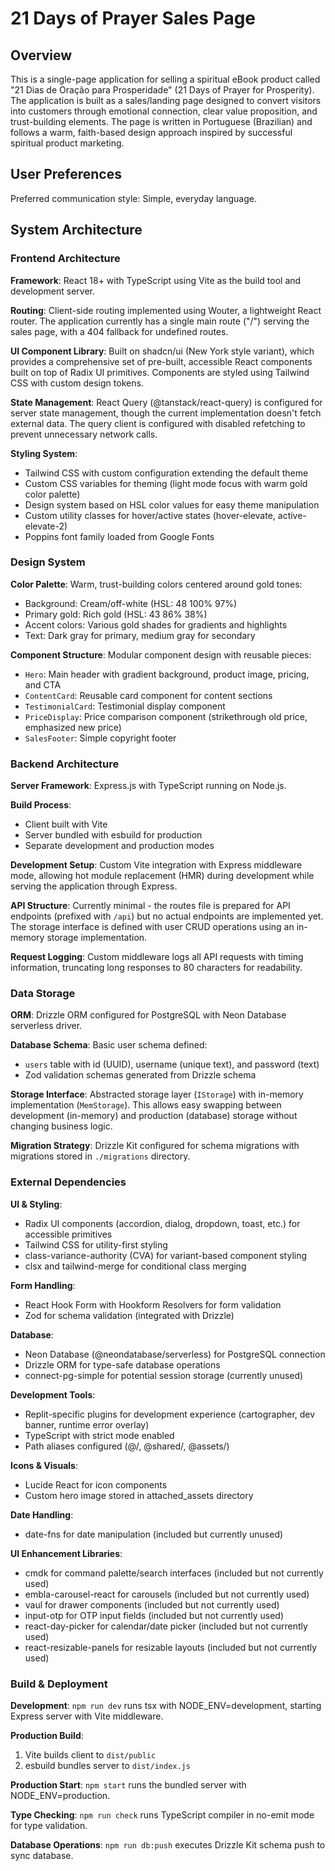 # 21 Days of Prayer Sales Page

## Overview

This is a single-page application for selling a spiritual eBook product called "21 Dias de Oração para Prosperidade" (21 Days of Prayer for Prosperity). The application is built as a sales/landing page designed to convert visitors into customers through emotional connection, clear value proposition, and trust-building elements. The page is written in Portuguese (Brazilian) and follows a warm, faith-based design approach inspired by successful spiritual product marketing.

## User Preferences

Preferred communication style: Simple, everyday language.

## System Architecture

### Frontend Architecture

**Framework**: React 18+ with TypeScript using Vite as the build tool and development server.

**Routing**: Client-side routing implemented using Wouter, a lightweight React router. The application currently has a single main route ("/") serving the sales page, with a 404 fallback for undefined routes.

**UI Component Library**: Built on shadcn/ui (New York style variant), which provides a comprehensive set of pre-built, accessible React components built on top of Radix UI primitives. Components are styled using Tailwind CSS with custom design tokens.

**State Management**: React Query (@tanstack/react-query) is configured for server state management, though the current implementation doesn't fetch external data. The query client is configured with disabled refetching to prevent unnecessary network calls.

**Styling System**: 
- Tailwind CSS with custom configuration extending the default theme
- Custom CSS variables for theming (light mode focus with warm gold color palette)
- Design system based on HSL color values for easy theme manipulation
- Custom utility classes for hover/active states (hover-elevate, active-elevate-2)
- Poppins font family loaded from Google Fonts

### Design System

**Color Palette**: Warm, trust-building colors centered around gold tones:
- Background: Cream/off-white (HSL: 48 100% 97%)
- Primary gold: Rich gold (HSL: 43 86% 38%)
- Accent colors: Various gold shades for gradients and highlights
- Text: Dark gray for primary, medium gray for secondary

**Component Structure**: Modular component design with reusable pieces:
- `Hero`: Main header with gradient background, product image, pricing, and CTA
- `ContentCard`: Reusable card component for content sections
- `TestimonialCard`: Testimonial display component
- `PriceDisplay`: Price comparison component (strikethrough old price, emphasized new price)
- `SalesFooter`: Simple copyright footer

### Backend Architecture

**Server Framework**: Express.js with TypeScript running on Node.js.

**Build Process**: 
- Client built with Vite
- Server bundled with esbuild for production
- Separate development and production modes

**Development Setup**: Custom Vite integration with Express middleware mode, allowing hot module replacement (HMR) during development while serving the application through Express.

**API Structure**: Currently minimal - the routes file is prepared for API endpoints (prefixed with `/api`) but no actual endpoints are implemented yet. The storage interface is defined with user CRUD operations using an in-memory storage implementation.

**Request Logging**: Custom middleware logs all API requests with timing information, truncating long responses to 80 characters for readability.

### Data Storage

**ORM**: Drizzle ORM configured for PostgreSQL with Neon Database serverless driver.

**Database Schema**: Basic user schema defined:
- `users` table with id (UUID), username (unique text), and password (text)
- Zod validation schemas generated from Drizzle schema

**Storage Interface**: Abstracted storage layer (`IStorage`) with in-memory implementation (`MemStorage`). This allows easy swapping between development (in-memory) and production (database) storage without changing business logic.

**Migration Strategy**: Drizzle Kit configured for schema migrations with migrations stored in `./migrations` directory.

### External Dependencies

**UI & Styling**:
- Radix UI components (accordion, dialog, dropdown, toast, etc.) for accessible primitives
- Tailwind CSS for utility-first styling
- class-variance-authority (CVA) for variant-based component styling
- clsx and tailwind-merge for conditional class merging

**Form Handling**:
- React Hook Form with Hookform Resolvers for form validation
- Zod for schema validation (integrated with Drizzle)

**Database**:
- Neon Database (@neondatabase/serverless) for PostgreSQL connection
- Drizzle ORM for type-safe database operations
- connect-pg-simple for potential session storage (currently unused)

**Development Tools**:
- Replit-specific plugins for development experience (cartographer, dev banner, runtime error overlay)
- TypeScript with strict mode enabled
- Path aliases configured (@/, @shared/, @assets/)

**Icons & Visuals**:
- Lucide React for icon components
- Custom hero image stored in attached_assets directory

**Date Handling**:
- date-fns for date manipulation (included but currently unused)

**UI Enhancement Libraries**:
- cmdk for command palette/search interfaces (included but not currently used)
- embla-carousel-react for carousels (included but not currently used)
- vaul for drawer components (included but not currently used)
- input-otp for OTP input fields (included but not currently used)
- react-day-picker for calendar/date picker (included but not currently used)
- react-resizable-panels for resizable layouts (included but not currently used)

### Build & Deployment

**Development**: `npm run dev` runs tsx with NODE_ENV=development, starting Express server with Vite middleware.

**Production Build**: 
1. Vite builds client to `dist/public`
2. esbuild bundles server to `dist/index.js`

**Production Start**: `npm start` runs the bundled server with NODE_ENV=production.

**Type Checking**: `npm run check` runs TypeScript compiler in no-emit mode for type validation.

**Database Operations**: `npm run db:push` executes Drizzle Kit schema push to sync database.